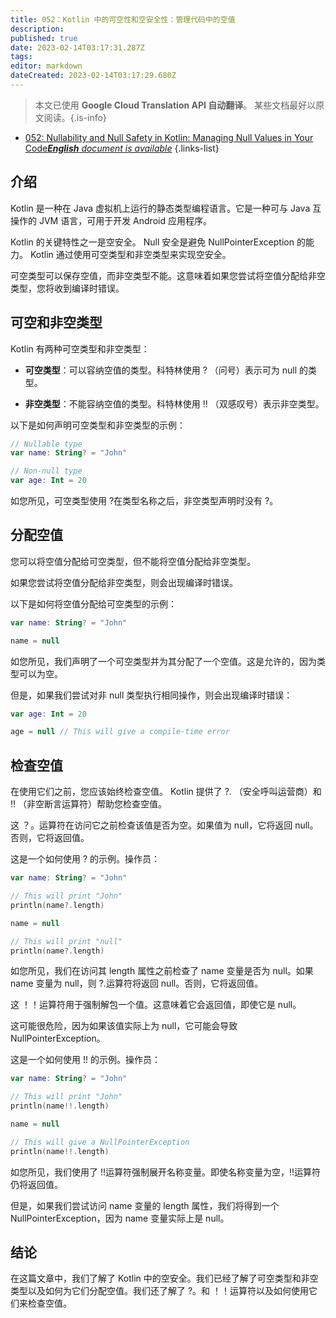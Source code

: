 ```yaml
---
title: 052：Kotlin 中的可空性和空安全性：管理代码中的空值
description: 
published: true
date: 2023-02-14T03:17:31.287Z
tags: 
editor: markdown
dateCreated: 2023-02-14T03:17:29.680Z
---
```


> 本文已使用 **Google Cloud Translation API 自动翻译**。
某些文档最好以原文阅读。{.is-info}



- [052: Nullability and Null Safety in Kotlin: Managing Null Values in Your Code***English** document is available*](/en/Knowledge-base/Kotlin/Learning/052-nullability-and-null-safety-in-kotlin-managing-null-values-in-your-code)
{.links-list}


## 介绍

Kotlin 是一种在 Java 虚拟机上运行的静态类型编程语言。它是一种可与 Java 互操作的 JVM 语言，可用于开发 Android 应用程序。

Kotlin 的关键特性之一是空安全。 Null 安全是避免 NullPointerException 的能力。 Kotlin 通过使用可空类型和非空类型来实现空安全。

可空类型可以保存空值，而非空类型不能。这意味着如果您尝试将空值分配给非空类型，您将收到编译时错误。

## 可空和非空类型

Kotlin 有两种可空类型和非空类型：

* **可空类型**：可以容纳空值的类型。科特林使用 ? （问号）表示可为 null 的类型。

* **非空类型**：不能容纳空值的类型。科特林使用 !! （双感叹号）表示非空类型。

以下是如何声明可空类型和非空类型的示例：

```kotlin
// Nullable type
var name: String? = "John"

// Non-null type
var age: Int = 20
```

如您所见，可空类型使用 ?在类型名称之后，非空类型声明时没有 ?。

## 分配空值

您可以将空值分配给可空类型，但不能将空值分配给非空类型。

如果您尝试将空值分配给非空类型，则会出现编译时错误。

以下是如何将空值分配给可空类型的示例：

```kotlin
var name: String? = "John"

name = null
```

如您所见，我们声明了一个可空类型并为其分配了一个空值。这是允许的，因为类型可以为空。

但是，如果我们尝试对非 null 类型执行相同操作，则会出现编译时错误：

```kotlin
var age: Int = 20

age = null // This will give a compile-time error
```

## 检查空值

在使用它们之前，您应该始终检查空值。 Kotlin 提供了 ?. （安全呼叫运营商）和 !! （非空断言运算符）帮助您检查空值。

这 ？。运算符在访问它之前检查该值是否为空。如果值为 null，它将返回 null。否则，它将返回值。

这是一个如何使用 ? 的示例。操作员：

```kotlin
var name: String? = "John"

// This will print "John"
println(name?.length)

name = null

// This will print "null"
println(name?.length)
```

如您所见，我们在访问其 length 属性之前检查了 name 变量是否为 null。如果 name 变量为 null，则 ?.运算符将返回 null。否则，它将返回值。

这 ！！运算符用于强制解包一个值。这意味着它会返回值，即使它是 null。

这可能很危险，因为如果该值实际上为 null，它可能会导致 NullPointerException。

这是一个如何使用 !! 的示例。操作员：

```kotlin
var name: String? = "John"

// This will print "John"
println(name!!.length)

name = null

// This will give a NullPointerException
println(name!!.length)
```

如您所见，我们使用了 !!运算符强制展开名称变量。即使名称变量为空，!!运算符仍将返回值。

但是，如果我们尝试访问 name 变量的 length 属性，我们将得到一个 NullPointerException，因为 name 变量实际上是 null。

## 结论

在这篇文章中，我们了解了 Kotlin 中的空安全。我们已经了解了可空类型和非空类型以及如何为它们分配空值。我们还了解了 ?。和 ！！运算符以及如何使用它们来检查空值。